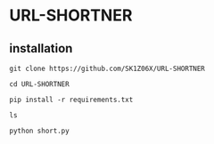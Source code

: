 # URL-SHORTNER

<h2>installation</h2>
 
```
git clone https://github.com/SK1Z06X/URL-SHORTNER
```
```
cd URL-SHORTNER
```
```
pip install -r requirements.txt
```
```
ls
```
```
python short.py
```











